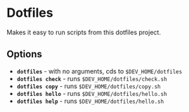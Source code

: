 # Dotfiles

Makes it easy to run scripts from this dotfiles project.

## Options

- **`dotfiles`** - with no arguments, cds to `$DEV_HOME/dotfiles`
- **`dotfiles check`** - runs `$DEV_HOME/dotfiles/check.sh`
- **`dotfiles copy`** - runs `$DEV_HOME/dotfiles/copy.sh`
- **`dotfiles hello`** - runs `$DEV_HOME/dotfiles/hello.sh`
- **`dotfiles help`** - runs `$DEV_HOME/dotfiles/hello.sh`
